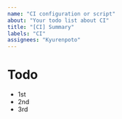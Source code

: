 ```yaml
---
name: "CI configuration or script"
about: "Your todo list about CI"
title: "[CI] Summary"
labels: "CI"
assignees: "Kyurenpoto"
---
```


<!--
 SPDX-FileCopyrightText: © 2025 Kyurenpoto <heal9179@gmail.com>
 SPDX-License-Identifier: MIT
-->

# Todo

- 1st
- 2nd
- 3rd
